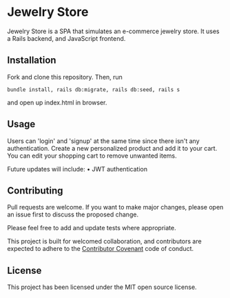 # Jewelry Store

Jewelry Store is a SPA that simulates an e-commerce jewelry store. It uses a Rails backend, and JavaScript frontend.

## Installation

Fork and clone this repository. Then, run 
```
bundle install, rails db:migrate, rails db:seed, rails s 
```
and open up index.html in browser. 

## Usage

Users can 'login' and 'signup' at the same time since there isn't any authentication. Create a new personalized product and add it to your cart. You can edit your shopping cart to remove unwanted items.

Future updates will include:
• JWT authentication

## Contributing

Pull requests are welcome. If you want to make major changes, please open an issue first to discuss the proposed change.

Please feel free to add and update tests where appropriate.

This project is built for welcomed collaboration, and contributors are expected to adhere to the [Contributor Covenant](https://www.contributor-covenant.org/) code of conduct.

## License

This project has been licensed under the MIT open source license.

